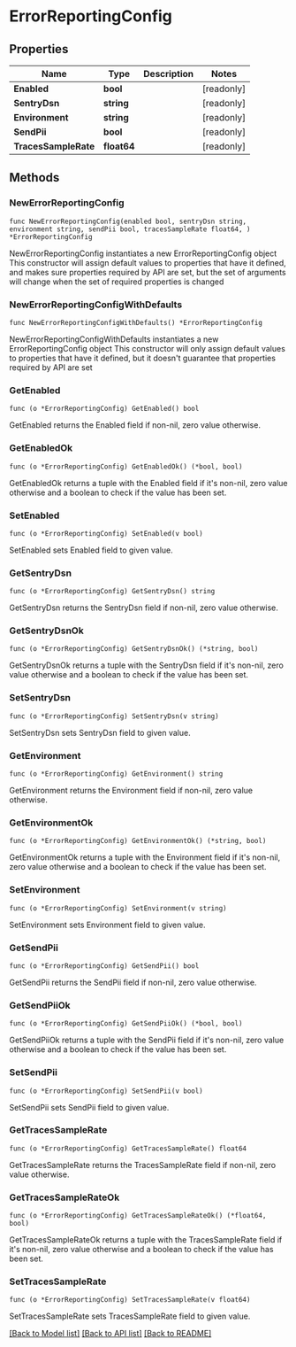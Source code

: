 # ErrorReportingConfig

## Properties

Name | Type | Description | Notes
------------ | ------------- | ------------- | -------------
**Enabled** | **bool** |  | [readonly] 
**SentryDsn** | **string** |  | [readonly] 
**Environment** | **string** |  | [readonly] 
**SendPii** | **bool** |  | [readonly] 
**TracesSampleRate** | **float64** |  | [readonly] 

## Methods

### NewErrorReportingConfig

`func NewErrorReportingConfig(enabled bool, sentryDsn string, environment string, sendPii bool, tracesSampleRate float64, ) *ErrorReportingConfig`

NewErrorReportingConfig instantiates a new ErrorReportingConfig object
This constructor will assign default values to properties that have it defined,
and makes sure properties required by API are set, but the set of arguments
will change when the set of required properties is changed

### NewErrorReportingConfigWithDefaults

`func NewErrorReportingConfigWithDefaults() *ErrorReportingConfig`

NewErrorReportingConfigWithDefaults instantiates a new ErrorReportingConfig object
This constructor will only assign default values to properties that have it defined,
but it doesn't guarantee that properties required by API are set

### GetEnabled

`func (o *ErrorReportingConfig) GetEnabled() bool`

GetEnabled returns the Enabled field if non-nil, zero value otherwise.

### GetEnabledOk

`func (o *ErrorReportingConfig) GetEnabledOk() (*bool, bool)`

GetEnabledOk returns a tuple with the Enabled field if it's non-nil, zero value otherwise
and a boolean to check if the value has been set.

### SetEnabled

`func (o *ErrorReportingConfig) SetEnabled(v bool)`

SetEnabled sets Enabled field to given value.


### GetSentryDsn

`func (o *ErrorReportingConfig) GetSentryDsn() string`

GetSentryDsn returns the SentryDsn field if non-nil, zero value otherwise.

### GetSentryDsnOk

`func (o *ErrorReportingConfig) GetSentryDsnOk() (*string, bool)`

GetSentryDsnOk returns a tuple with the SentryDsn field if it's non-nil, zero value otherwise
and a boolean to check if the value has been set.

### SetSentryDsn

`func (o *ErrorReportingConfig) SetSentryDsn(v string)`

SetSentryDsn sets SentryDsn field to given value.


### GetEnvironment

`func (o *ErrorReportingConfig) GetEnvironment() string`

GetEnvironment returns the Environment field if non-nil, zero value otherwise.

### GetEnvironmentOk

`func (o *ErrorReportingConfig) GetEnvironmentOk() (*string, bool)`

GetEnvironmentOk returns a tuple with the Environment field if it's non-nil, zero value otherwise
and a boolean to check if the value has been set.

### SetEnvironment

`func (o *ErrorReportingConfig) SetEnvironment(v string)`

SetEnvironment sets Environment field to given value.


### GetSendPii

`func (o *ErrorReportingConfig) GetSendPii() bool`

GetSendPii returns the SendPii field if non-nil, zero value otherwise.

### GetSendPiiOk

`func (o *ErrorReportingConfig) GetSendPiiOk() (*bool, bool)`

GetSendPiiOk returns a tuple with the SendPii field if it's non-nil, zero value otherwise
and a boolean to check if the value has been set.

### SetSendPii

`func (o *ErrorReportingConfig) SetSendPii(v bool)`

SetSendPii sets SendPii field to given value.


### GetTracesSampleRate

`func (o *ErrorReportingConfig) GetTracesSampleRate() float64`

GetTracesSampleRate returns the TracesSampleRate field if non-nil, zero value otherwise.

### GetTracesSampleRateOk

`func (o *ErrorReportingConfig) GetTracesSampleRateOk() (*float64, bool)`

GetTracesSampleRateOk returns a tuple with the TracesSampleRate field if it's non-nil, zero value otherwise
and a boolean to check if the value has been set.

### SetTracesSampleRate

`func (o *ErrorReportingConfig) SetTracesSampleRate(v float64)`

SetTracesSampleRate sets TracesSampleRate field to given value.



[[Back to Model list]](../README.md#documentation-for-models) [[Back to API list]](../README.md#documentation-for-api-endpoints) [[Back to README]](../README.md)


